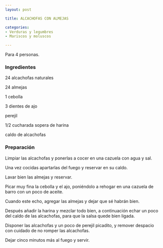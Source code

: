 ```yaml
---
layout: post

title: ALCACHOFAS CON ALMEJAS

categories:
- Verduras y legumbres
- Mariscos y moluscos

---
```

Para 4 personas.

<h3>Ingredientes</h3>

24 alcachofas naturales

24 almejas

1 cebolla

3 dientes de ajo

perejil

1/2 cucharada sopera de harina

caldo de alcachofas

<h3>Preparación</h3>

Limpiar las alcachofas y ponerlas a cocer en una cazuela con agua y sal.

Una vez cocidas apartarlas del fuego y reservar en su caldo.

Lavar bien las almejas y reservar.

Picar muy fina la cebolla y el ajo, poniéndolo a rehogar en una cazuela de barro con un poco de aceite.

Cuando este echo, agregar las almejas y dejar que sé habrán bien.

Después añadir la harina y mezclar todo bien, a continuación echar un poco del caldo de las alcachofas, para que la salsa quede bien ligada.

Disponer las alcachofas y un poco de perejil picadito, y remover despacio con cuidado de no romper las alcachofas.

Dejar cinco minutos más al fuego y servir.